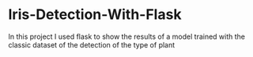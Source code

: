 # Iris-Detection-With-Flask
In this project I used flask to show the results of a model trained with the classic dataset of the detection of the type of plant
